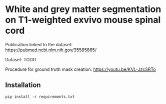 # White and grey matter segmentation on T1-weighted exvivo mouse spinal cord

Publication linked to the dataset: https://pubmed.ncbi.nlm.nih.gov/35585865/

Dataset: TODO

Procedure for ground truth mask creation: https://youtu.be/KVL-JzcSRTo

## Installation

~~~
pip install -r requirements.txt
~~~
